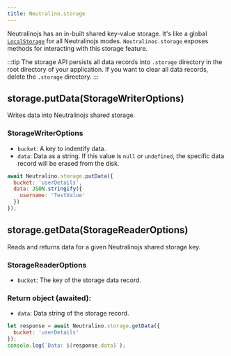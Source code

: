 ```yaml
---
title: Neutralino.storage
---
```


Neutralinojs has an in-built shared key-value storage. It's like a
global [`LocalStorage`](https://developer.mozilla.org/en-US/docs/Web/API/Window/localStorage) for all Neutralinojs modes.
`Neutralinos.storage` exposes methods for interacting with this storage feature.

:::tip
The storage API persists all data records into `.storage` directory in the
root directory of your application. If you want to clear all data records,
delete the `.storage` directory.
:::

## storage.putData(StorageWriterOptions)
Writes data into Neutralinojs shared storage. 

### StorageWriterOptions

- `bucket`: A key to indentify data.
- `data`: Data as a string. If this value is `null` or `undefined`,
the specific data record will be erased from the disk.

```js
await Neutralino.storage.putData({
  bucket: 'userDetails',
  data: JSON.stringify({
    username: 'TestValue'
  })
});
```

## storage.getData(StorageReaderOptions)
Reads and returns data for a given Neutralinojs shared storage key. 

### StorageReaderOptions
- `bucket`: The key of the storage data record.

### Return object (awaited):
- `data`: Data string of the storage record.


```js
let response = await Neutralino.storage.getData({
  bucket: 'userDetails'
});
console.log(`Data: ${response.data}`);
```
